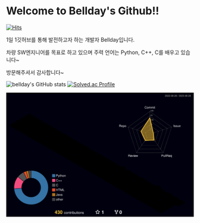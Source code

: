 # Welcome to Bellday's Github!! 

[![Hits](https://hits.seeyoufarm.com/api/count/incr/badge.svg?url=https%3A%2F%2Fgithub.com%2Fbellday&count_bg=%2379C83D&title_bg=%23555555&icon=&icon_color=%23E7E7E7&title=hits&edge_flat=false)](https://hits.seeyoufarm.com)

<p>1일 1깃허브를 통해 발전하고자 하는 개발자 Bellday입니다.

차량 SW엔지니어를 목표로 하고 있으며 주력 언어는  Python, C++, C를 배우고 있습니다~

방문해주셔서 감사합니다~
</p>

![bellday's GitHub stats](https://github-readme-stats.vercel.app/api?username=bellday&show_icons=true&theme=radical) [![Solved.ac Profile](http://mazassumnida.wtf/api/v2/generate_badge?boj=bellday123)](https://solved.ac/bellday123/) 

<!--
[Top Langs](https://github-readme-stats.vercel.app/api/top-langs/?username=bellday&layout=compact)
-->

![](./profile-3d-contrib/profile-night-rainbow.svg)
